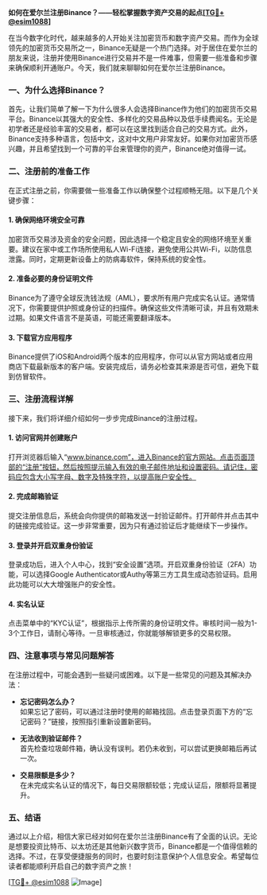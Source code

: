 **如何在爱尔兰注册Binance？——轻松掌握数字资产交易的起点[[TG💪+ @esim1088](https://t.me/s/esim1088)]**

在当今数字化时代，越来越多的人开始关注加密货币和数字资产交易。而作为全球领先的加密货币交易所之一，Binance无疑是一个热门选择。对于居住在爱尔兰的朋友来说，注册并使用Binance进行交易并不是一件难事，但需要一些准备和步骤来确保顺利开通账户。今天，我们就来聊聊如何在爱尔兰注册Binance。

### 一、为什么选择Binance？

首先，让我们简单了解一下为什么很多人会选择Binance作为他们的加密货币交易平台。Binance以其强大的安全性、多样化的交易品种以及低手续费闻名。无论是初学者还是经验丰富的交易者，都可以在这里找到适合自己的交易方式。此外，Binance支持多种语言，包括中文，这对中文用户非常友好。如果你对加密货币感兴趣，并且希望找到一个可靠的平台来管理你的资产，Binance绝对值得一试。

### 二、注册前的准备工作

在正式注册之前，你需要做一些准备工作以确保整个过程顺畅无阻。以下是几个关键步骤：

#### 1. 确保网络环境安全可靠

加密货币交易涉及资金的安全问题，因此选择一个稳定且安全的网络环境至关重要。建议在家中或工作场所使用私人Wi-Fi连接，避免使用公共Wi-Fi，以防信息泄露。同时，定期更新设备上的防病毒软件，保持系统的安全性。

#### 2. 准备必要的身份证明文件

Binance为了遵守全球反洗钱法规（AML），要求所有用户完成实名认证。通常情况下，你需要提供护照或身份证的扫描件。确保这些文件清晰可读，并且有效期未过期。如果文件语言不是英语，可能还需要翻译版本。

#### 3. 下载官方应用程序

Binance提供了iOS和Android两个版本的应用程序，你可以从官方网站或者应用商店下载最新版本的客户端。安装完成后，请务必检查其来源是否可信，避免下载到仿冒软件。

### 三、注册流程详解

接下来，我们将详细介绍如何一步步完成Binance的注册过程。

#### 1. 访问官网并创建账户

打开浏览器后输入“www.binance.com”，进入Binance的官方网站。点击页面顶部的“注册”按钮，然后按照提示输入有效的电子邮件地址和设置密码。请记住，密码应包含大小写字母、数字及特殊字符，以提高账户安全性。

#### 2. 完成邮箱验证

提交注册信息后，系统会向你提供的邮箱发送一封验证邮件。打开邮件并点击其中的链接完成验证。这一步非常重要，因为只有通过验证后才能继续下一步操作。

#### 3. 登录并开启双重身份验证

登录成功后，进入个人中心，找到“安全设置”选项。开启双重身份验证（2FA）功能，可以选择Google Authenticator或Authy等第三方工具生成动态验证码。启用此功能可以大大增强账户的安全性。

#### 4. 实名认证

点击菜单中的“KYC认证”，根据指示上传所需的身份证明文件。审核时间一般为1-3个工作日，请耐心等待。一旦审核通过，你就能够解锁更多的交易权限。

### 四、注意事项与常见问题解答

在注册过程中，可能会遇到一些疑问或困难。以下是一些常见的问题及其解决办法：

- **忘记密码怎么办？**  
  如果忘记了密码，可以通过注册时使用的邮箱找回。点击登录页面下方的“忘记密码？”链接，按照指引重新设置新密码。

- **无法收到验证邮件？**  
  首先检查垃圾邮件箱，确认没有误判。若仍未收到，可以尝试更换邮箱后再试一次。

- **交易限额是多少？**  
  在未完成实名认证的情况下，每日交易限额较低；完成认证后，限额将显著提升。

### 五、结语

通过以上介绍，相信大家已经对如何在爱尔兰注册Binance有了全面的认识。无论是想要投资比特币、以太坊还是其他新兴数字货币，Binance都是一个值得信赖的选择。不过，在享受便捷服务的同时，也要时刻注意保护个人信息安全。希望每位读者都能顺利开启自己的数字资产之旅！

[[TG💪+ @esim1088](https://t.me/s/esim1088) ![Image](https://i.postimg.cc/4NQfJmqS/Snipaste-2025-05-13-00-14-12.png)]